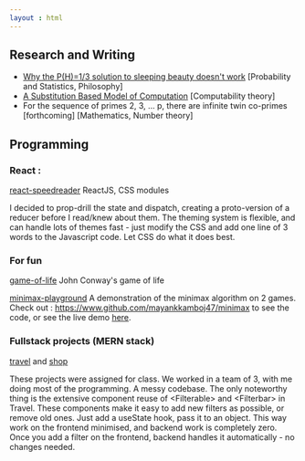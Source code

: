 ```yaml
---
layout : html
---
```


## Research and Writing

- [Why the P(H)=1/3 solution to sleeping beauty doesn't work](../posts/2023-05-11-why-onethird-solution-to-sleeping-beauty-doesnt-work) [Probability and Statistics, Philosophy]
- [A Substitution Based Model of Computation](../posts/2023-05-12-a-substitution-model-of-computation) [Computability theory]
- For the sequence of primes 2, 3, ... p, there are infinite twin co-primes [forthcoming] [Mathematics, Number theory]

## Programming
### React : 
[react-speedreader](https://www.github.com/mayankkamboj47/react-speedreader)
ReactJS, CSS modules

I decided to prop-drill the state and dispatch, creating a proto-version of a reducer before I read/knew about them. The theming system is flexible, and can handle lots of themes fast - just modify the CSS and add one line of 3 words to the Javascript code. Let CSS do what it does best.

### For fun 
[game-of-life](https://mayankkamboj47.github.io/game-of-life)
John Conway's game of life

[minimax-playground](https://mayankkamboj47.github.io/minimax)
A demonstration of the minimax algorithm on 2 games. Check out : https://www.github.com/mayankkamboj47/minimax to see the code, or see the live demo [here](https://mayankkamboj47.github.io/minimax).

### Fullstack projects (MERN stack)
[travel](https://www.github.com/mayankkamboj47/travel) and [shop](https://www.github.com/mayankkamboj47/shop)


These projects were assigned for class. We worked in a team of 3, with me doing most of the programming. A messy codebase. The only noteworthy thing is the extensive component reuse of
&lt;Filterable&gt; and &lt;Filterbar&gt; in Travel. These components make it easy to add new filters as possible, or remove old ones. Just add a useState hook, pass it to an object. This way
work on the frontend minimised, and backend work is completely zero. Once you add a filter
on the frontend, backend handles it automatically - no changes needed. 